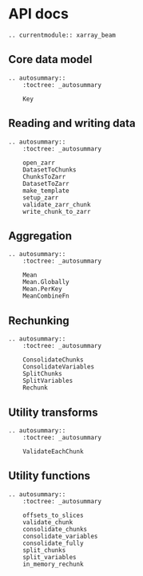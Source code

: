 # API docs

```{eval-rst}
.. currentmodule:: xarray_beam
```

## Core data model

```{eval-rst}
.. autosummary::
    :toctree: _autosummary

    Key
```

## Reading and writing data

```{eval-rst}
.. autosummary::
    :toctree: _autosummary

    open_zarr
    DatasetToChunks
    ChunksToZarr
    DatasetToZarr
    make_template
    setup_zarr
    validate_zarr_chunk
    write_chunk_to_zarr
```

## Aggregation

```{eval-rst}
.. autosummary::
    :toctree: _autosummary

    Mean
    Mean.Globally
    Mean.PerKey
    MeanCombineFn
```

## Rechunking

```{eval-rst}
.. autosummary::
    :toctree: _autosummary

    ConsolidateChunks
    ConsolidateVariables
    SplitChunks
    SplitVariables
    Rechunk
```

## Utility transforms

```{eval-rst}
.. autosummary::
    :toctree: _autosummary

    ValidateEachChunk
```

## Utility functions

```{eval-rst}
.. autosummary::
    :toctree: _autosummary

    offsets_to_slices
    validate_chunk
    consolidate_chunks
    consolidate_variables
    consolidate_fully
    split_chunks
    split_variables
    in_memory_rechunk
```
